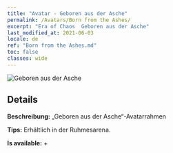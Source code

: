 ```yaml
---
title: "Avatar - Geboren aus der Asche"
permalink: /Avatars/Born from the Ashes/
excerpt: "Era of Chaos  Geboren aus der Asche"
last_modified_at: 2021-06-03
locale: de
ref: "Born from the Ashes.md"
toc: false
classes: wide
---
```

 ![Geboren aus der Asche](/images/a/avatarFrame_76.png)

## Details

 **Beschreibung:** „Geboren aus der Asche“-Avatarrahmen 

 **Tips:** Erhältlich in der Ruhmesarena. 

 **Is available:**  + 

